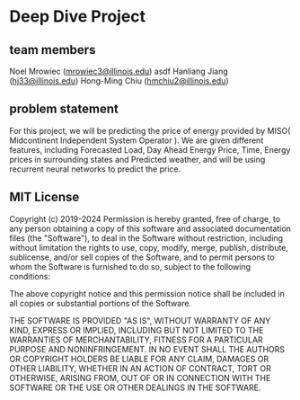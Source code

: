 # Deep Dive Project
## team members
Noel Mrowiec (mrowiec3@illinois.edu) asdf 
Hanliang Jiang (hj33@illinois.edu)
Hong-Ming Chiu (hmchiu2@illinois.edu)
## problem statement
For this project, we will be predicting the price of energy provided by MISO( Midcontinent Independent System Operator ). We are given different features, including Forecasted Load, Day Ahead Energy Price, Time, Energy prices in surrounding states and Predicted weather, and will be using recurrent neural networks to predict the price.
## MIT License


Copyright (c) 2019-2024 
Permission is hereby granted, free of charge, to any person obtaining a copy
of this software and associated documentation files (the "Software"), to deal
in the Software without restriction, including without limitation the rights
to use, copy, modify, merge, publish, distribute, sublicense, and/or sell
copies of the Software, and to permit persons to whom the Software is
furnished to do so, subject to the following conditions:


The above copyright notice and this permission notice shall be included in all
copies or substantial portions of the Software.


THE SOFTWARE IS PROVIDED "AS IS", WITHOUT WARRANTY OF ANY KIND, EXPRESS OR
IMPLIED, INCLUDING BUT NOT LIMITED TO THE WARRANTIES OF MERCHANTABILITY,
FITNESS FOR A PARTICULAR PURPOSE AND NONINFRINGEMENT. IN NO EVENT SHALL THE
AUTHORS OR COPYRIGHT HOLDERS BE LIABLE FOR ANY CLAIM, DAMAGES OR OTHER
LIABILITY, WHETHER IN AN ACTION OF CONTRACT, TORT OR OTHERWISE, ARISING FROM,
OUT OF OR IN CONNECTION WITH THE SOFTWARE OR THE USE OR OTHER DEALINGS IN THE
SOFTWARE.



